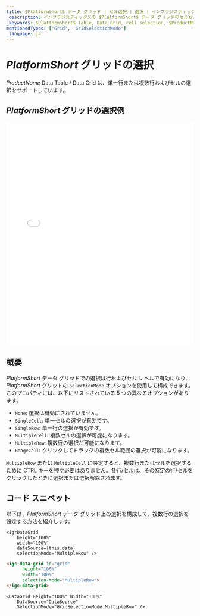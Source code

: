 ```yaml
---
title: $PlatformShort$ データ グリッド | セル選択 | 選択 | インフラジスティックス
_description: インフラジスティックスの $PlatformShort$ データ グリッドのセルおよび行選択を使用して、テーブルの領域を強調表示します。$ProductName$ テーブルの単一行選択または複数行選択を設定する方法について説明します。
_keywords: $PlatformShort$ Table, Data Grid, cell selection, $ProductName$, Infragistics, $PlatformShort$ テーブル, データ グリッド, セル選択, インフラジスティックス
mentionedTypes: ['Grid', 'GridSelectionMode']
_language: ja
---
```


# $PlatformShort$ グリッドの選択

$ProductName$ Data Table / Data Grid は、単一行または複数行およびセルの選択をサポートしています。

## $PlatformShort$ グリッドの選択例

<div class="sample-container loading" style="height: 600px">
    <iframe id="data-grid-overview-sample-iframe" src='{environment:demosBaseUrl}/grids/data-grid-cell-selection' width="100%" height="100%" seamless frameBorder="0" onload="onXPlatSampleIframeContentLoaded(this);" alt="$PlatformShort$ グリッドの選択例"></iframe>
</div>
<sample-button src="grids/data-grid/cell-selection"></sample-button>

<div class="divider--half"></div>

## 概要

$PlatformShort$ データ グリッドでの選択は行およびセル レベルで有効になり、$PlatformShort$ グリッドの `SelectionMode` オプションを使用して構成できます。このプロパティには、以下にリストされている 5 つの異なるオプションがあります。

- `None`: 選択は有効にされていません。
- `SingleCell`: 単一セルの選択が有効です。
- `SingleRow`: 単一行の選択が有効です。
- `MultipleCell`: 複数セルの選択が可能になります。
- `MultipleRow`: 複数行の選択が可能になります。
- `RangeCell`: クリックしてドラッグの複数セル範囲の選択が可能になります。

`MultipleRow` または `MultipleCell` に設定すると、複数行またはセルを選択するために CTRL キーを押す必要はありません。各行/セルは、その特定の行/セルをクリックしたときに選択または選択解除されます。

## コード スニペット

以下は、$PlatformShort$ データ グリッド上の選択を構成して、複数行の選択を設定する方法を紹介します。

```tsx
<IgrDataGrid
    height="100%"
    width="100%"
    dataSource={this.data}
    selectionMode="MultipleRow" />
```

```html
<igc-data-grid id="grid"
      height="100%"
      width="100%"
      selection-mode="MultipleRow">
</igc-data-grid>
```

```razor
<DataGrid Height="100%" Width="100%"                      
    DataSource="DataSource"
    SelectionMode="GridSelectionMode.MultipleRow" />
```